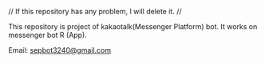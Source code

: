 // If this repository has any problem, I will delete it. //

This repository is project of kakaotalk(Messenger Platform) bot.
It works on messenger bot R (App).

Email: sepbot3240@gmail.com